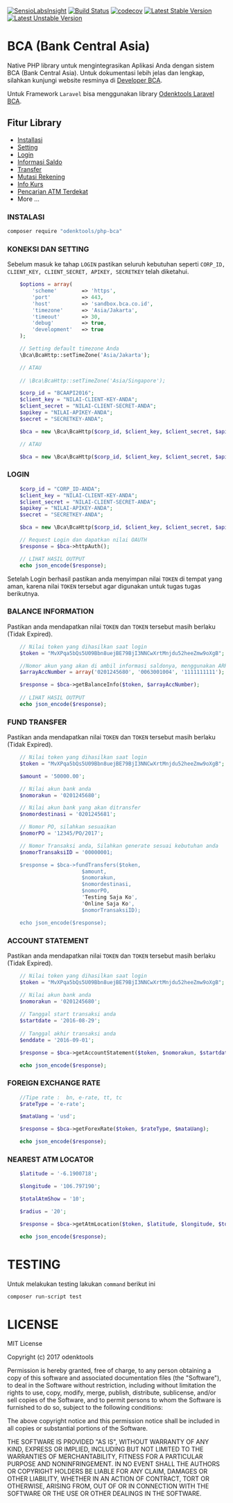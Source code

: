 [![SensioLabsInsight](https://insight.sensiolabs.com/projects/0a685157-ea99-4554-b302-9e8879d05648/small.png)](https://insight.sensiolabs.com/projects/0a685157-ea99-4554-b302-9e8879d05648)
[![Build Status](https://travis-ci.org/odenktools/php-bca.svg?branch=master)](https://travis-ci.org/odenktools/php-bca)
[![codecov](https://codecov.io/gh/odenktools/php-bca/branch/master/graph/badge.svg)](https://codecov.io/gh/odenktools/php-bca)
[![Latest Stable Version](https://poser.pugx.org/odenktools/php-bca/v/stable)](https://packagist.org/packages/odenktools/php-bca)
[![Latest Unstable Version](https://poser.pugx.org/odenktools/php-bca/v/unstable)](https://packagist.org/packages/odenktools/php-bca)

# BCA (Bank Central Asia)

Native PHP library untuk mengintegrasikan Aplikasi Anda dengan sistem BCA (Bank Central Asia). Untuk dokumentasi lebih jelas dan lengkap, silahkan kunjungi website resminya di [Developer BCA](https://developer.bca.co.id/documentation).

Untuk Framework ```Laravel``` bisa menggunakan library [Odenktools Laravel BCA](https://github.com/odenktools/laravel-bca).

## Fitur Library

* [Installasi](https://github.com/odenktools/php-bca#instalasi)
* [Setting](https://github.com/odenktools/php-bca#koneksi-dan-setting)
* [Login](https://github.com/odenktools/php-bca#login)
* [Informasi Saldo](https://github.com/odenktools/php-bca#balance-information)
* [Transfer](https://github.com/odenktools/php-bca#fund-transfer)
* [Mutasi Rekening](https://github.com/odenktools/php-bca#account-statement)
* [Info Kurs](https://github.com/odenktools/php-bca#foreign-exchange-rate)
* [Pencarian ATM Terdekat](https://github.com/odenktools/php-bca#nearest-atm-locator)
* More ...

### INSTALASI

```bash
composer require "odenktools/php-bca"
```

### KONEKSI DAN SETTING

Sebelum masuk ke tahap ```LOGIN``` pastikan seluruh kebutuhan seperti ```CORP_ID, CLIENT_KEY, CLIENT_SECRET, APIKEY, SECRETKEY``` telah diketahui.

```php
    $options = array(
        'scheme'        => 'https',
        'port'          => 443,
        'host'          => 'sandbox.bca.co.id',
        'timezone'      => 'Asia/Jakarta',
        'timeout'       => 30,
        'debug'         => true,
        'development'   => true
    );

	// Setting default timezone Anda
	\Bca\BcaHttp::setTimeZone('Asia/Jakarta');

	// ATAU
	
	// \Bca\BcaHttp::setTimeZone('Asia/Singapore');

	$corp_id = "BCAAPI2016";
	$client_key = "NILAI-CLIENT-KEY-ANDA";
	$client_secret = "NILAI-CLIENT-SECRET-ANDA";
	$apikey = "NILAI-APIKEY-ANDA";
	$secret = "SECRETKEY-ANDA";

	$bca = new \Bca\BcaHttp($corp_id, $client_key, $client_secret, $apikey, $secret);

	// ATAU

	$bca = new \Bca\BcaHttp($corp_id, $client_key, $client_secret, $apikey, $secret, $options);
```

### LOGIN

```php
	$corp_id = "CORP_ID-ANDA";
	$client_key = "NILAI-CLIENT-KEY-ANDA";
	$client_secret = "NILAI-CLIENT-SECRET-ANDA";
	$apikey = "NILAI-APIKEY-ANDA";
	$secret = "SECRETKEY-ANDA";

	$bca = new \Bca\BcaHttp($corp_id, $client_key, $client_secret, $apikey, $secret);

	// Request Login dan dapatkan nilai OAUTH
	$response = $bca->httpAuth();

	// LIHAT HASIL OUTPUT
	echo json_encode($response);
```

Setelah Login berhasil pastikan anda menyimpan nilai ```TOKEN``` di tempat yang aman, karena nilai ```TOKEN``` tersebut agar digunakan untuk tugas tugas berikutnya.

### BALANCE INFORMATION

Pastikan anda mendapatkan nilai ```TOKEN``` dan ```TOKEN``` tersebut masih berlaku (Tidak Expired).

```php
	// Nilai token yang dihasilkan saat login
	$token = "MvXPqa5bQs5U09Bbn8uejBE79BjI3NNCwXrtMnjdu52heeZmw9oXgB";

	//Nomor akun yang akan di ambil informasi saldonya, menggunakan ARRAY
	$arrayAccNumber = array('0201245680', '0063001004', '1111111111');

	$response = $bca->getBalanceInfo($token, $arrayAccNumber);
	
	// LIHAT HASIL OUTPUT
	echo json_encode($response);
```

### FUND TRANSFER

Pastikan anda mendapatkan nilai ```TOKEN``` dan ```TOKEN``` tersebut masih berlaku (Tidak Expired).

```php
	// Nilai token yang dihasilkan saat login
	$token = "MvXPqa5bQs5U09Bbn8uejBE79BjI3NNCwXrtMnjdu52heeZmw9oXgB";

	$amount = '50000.00';

	// Nilai akun bank anda
	$nomorakun = '0201245680';

	// Nilai akun bank yang akan ditransfer
	$nomordestinasi = '0201245681';

	// Nomor PO, silahkan sesuaikan
	$nomorPO = '12345/PO/2017';

	// Nomor Transaksi anda, Silahkan generate sesuai kebutuhan anda
	$nomorTransaksiID = '00000001;

	$response = $bca->fundTransfers($token, 
						$amount,
						$nomorakun,
						$nomordestinasi,
						$nomorPO,
						'Testing Saja Ko',
						'Online Saja Ko',
						$nomorTransaksiID);

	echo json_encode($response);
```

### ACCOUNT STATEMENT

Pastikan anda mendapatkan nilai ```TOKEN``` dan ```TOKEN``` tersebut masih berlaku (Tidak Expired).

```php
	// Nilai token yang dihasilkan saat login
	$token = "MvXPqa5bQs5U09Bbn8uejBE79BjI3NNCwXrtMnjdu52heeZmw9oXgB";

	// Nilai akun bank anda
	$nomorakun = '0201245680';
	
	// Tanggal start transaksi anda
	$startdate = '2016-08-29';
	
	// Tanggal akhir transaksi anda
	$enddate = '2016-09-01';

	$response = $bca->getAccountStatement($token, $nomorakun, $startdate, $enddate);

	echo json_encode($response);
```

### FOREIGN EXCHANGE RATE

```php
	//Tipe rate :  bn, e-rate, tt, tc
	$rateType = 'e-rate';

	$mataUang = 'usd';

	$response = $bca->getForexRate($token, $rateType, $mataUang);

	echo json_encode($response);
```

### NEAREST ATM LOCATOR

```php
	$latitude = '-6.1900718';

	$longitude = '106.797190';

	$totalAtmShow = '10';

	$radius = '20';

	$response = $bca->getAtmLocation($token, $latitude, $longitude, $totalAtmShow, $radius);

	echo json_encode($response);
```

# TESTING

Untuk melakukan testing lakukan ```command``` berikut ini

```bash
composer run-script test
```

# LICENSE

MIT License

Copyright (c) 2017 odenktools

Permission is hereby granted, free of charge, to any person obtaining a copy
of this software and associated documentation files (the "Software"), to deal
in the Software without restriction, including without limitation the rights
to use, copy, modify, merge, publish, distribute, sublicense, and/or sell
copies of the Software, and to permit persons to whom the Software is
furnished to do so, subject to the following conditions:

The above copyright notice and this permission notice shall be included in all
copies or substantial portions of the Software.

THE SOFTWARE IS PROVIDED "AS IS", WITHOUT WARRANTY OF ANY KIND, EXPRESS OR
IMPLIED, INCLUDING BUT NOT LIMITED TO THE WARRANTIES OF MERCHANTABILITY,
FITNESS FOR A PARTICULAR PURPOSE AND NONINFRINGEMENT. IN NO EVENT SHALL THE
AUTHORS OR COPYRIGHT HOLDERS BE LIABLE FOR ANY CLAIM, DAMAGES OR OTHER
LIABILITY, WHETHER IN AN ACTION OF CONTRACT, TORT OR OTHERWISE, ARISING FROM,
OUT OF OR IN CONNECTION WITH THE SOFTWARE OR THE USE OR OTHER DEALINGS IN THE
SOFTWARE.

